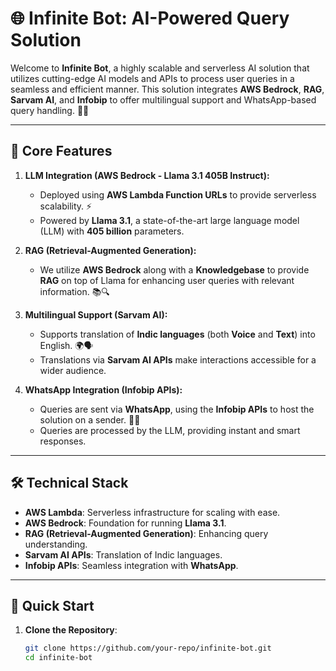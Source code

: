 # 🌐 Infinite Bot: AI-Powered Query Solution

Welcome to **Infinite Bot**, a highly scalable and serverless AI solution that utilizes cutting-edge AI models and APIs to process user queries in a seamless and efficient manner. This solution integrates **AWS Bedrock**, **RAG**, **Sarvam AI**, and **Infobip** to offer multilingual support and WhatsApp-based query handling. 🚀✨

---

## 🧠 Core Features

1. **LLM Integration (AWS Bedrock - Llama 3.1 405B Instruct):**
   - Deployed using **AWS Lambda Function URLs** to provide serverless scalability. ⚡
   - Powered by **Llama 3.1**, a state-of-the-art large language model (LLM) with **405 billion** parameters.

2. **RAG (Retrieval-Augmented Generation):**
   - We utilize **AWS Bedrock** along with a **Knowledgebase** to provide **RAG** on top of Llama for enhancing user queries with relevant information. 📚🔍

3. **Multilingual Support (Sarvam AI):**
   - Supports translation of **Indic languages** (both **Voice** and **Text**) into English. 🌍🗣️
   - Translations via **Sarvam AI APIs** make interactions accessible for a wider audience.

4. **WhatsApp Integration (Infobip APIs):**
   - Queries are sent via **WhatsApp**, using the **Infobip APIs** to host the solution on a sender. 📲💬
   - Queries are processed by the LLM, providing instant and smart responses.

---

## 🛠️ Technical Stack

- **AWS Lambda**: Serverless infrastructure for scaling with ease.
- **AWS Bedrock**: Foundation for running **Llama 3.1**.
- **RAG (Retrieval-Augmented Generation)**: Enhancing query understanding.
- **Sarvam AI APIs**: Translation of Indic languages.
- **Infobip APIs**: Seamless integration with **WhatsApp**.
  
---

## 🚀 Quick Start

1. **Clone the Repository**:
   ```bash
   git clone https://github.com/your-repo/infinite-bot.git
   cd infinite-bot
